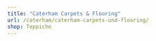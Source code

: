 ```yaml
---
title: "Caterham Carpets & Flooring"
url: /caterham/caterham-carpets-und-flooring/
shop: Teppiche
---
```

